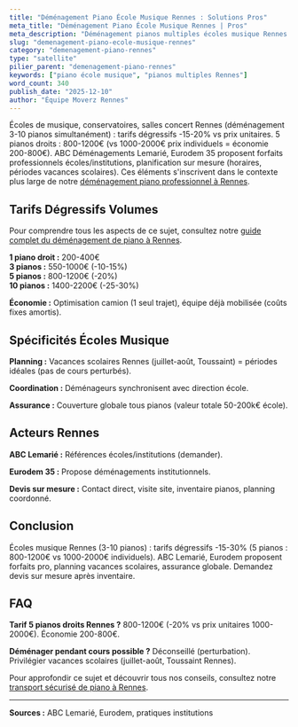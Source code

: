 ```yaml
---
title: "Déménagement Piano École Musique Rennes : Solutions Pros"
meta_title: "Déménagement Piano École Musique Rennes | Pros"
meta_description: "Déménagement pianos multiples écoles musique Rennes (3-10 pianos) : tarifs dégressifs -15-20%. ABC Lemarié, Eurodem proposent forfaits écoles/conservatoires."
slug: "demenagement-piano-ecole-musique-rennes"
category: "demenagement-piano-rennes"
type: "satellite"
pilier_parent: "demenagement-piano-rennes"
keywords: ["piano école musique", "pianos multiples Rennes"]
word_count: 340
publish_date: "2025-12-10"
author: "Équipe Moverz Rennes"
---
```


Écoles de musique, conservatoires, salles concert Rennes (déménagement 3-10 pianos simultanément) : tarifs dégressifs -15-20% vs prix unitaires. 5 pianos droits : 800-1200€ (vs 1000-2000€ prix individuels = économie 200-800€). ABC Déménagements Lemarié, Eurodem 35 proposent forfaits professionnels écoles/institutions, planification sur mesure (horaires, périodes vacances scolaires). Ces éléments s'inscrivent dans le contexte plus large de notre [déménagement piano professionnel à Rennes](/blog/demenagement-rennes/demenagement-piano-rennes).

## Tarifs Dégressifs Volumes

Pour comprendre tous les aspects de ce sujet, consultez notre [guide complet du déménagement de piano à Rennes](/blog/demenagement-rennes/demenagement-piano-rennes).

**1 piano droit :** 200-400€  
**3 pianos :** 550-1000€ (-10-15%)  
**5 pianos :** 800-1200€ (-20%)  
**10 pianos :** 1400-2200€ (-25-30%)

**Économie :** Optimisation camion (1 seul trajet), équipe déjà mobilisée (coûts fixes amortis).

## Spécificités Écoles Musique

**Planning :** Vacances scolaires Rennes (juillet-août, Toussaint) = périodes idéales (pas de cours perturbés).

**Coordination :** Déménageurs synchronisent avec direction école.

**Assurance :** Couverture globale tous pianos (valeur totale 50-200k€ école).

## Acteurs Rennes

**ABC Lemarié :** Références écoles/institutions (demander).

**Eurodem 35 :** Propose déménagements institutionnels.

**Devis sur mesure :** Contact direct, visite site, inventaire pianos, planning coordonné.

## Conclusion

Écoles musique Rennes (3-10 pianos) : tarifs dégressifs -15-30% (5 pianos : 800-1200€ vs 1000-2000€ individuels). ABC Lemarié, Eurodem proposent forfaits pro, planning vacances scolaires, assurance globale. Demandez devis sur mesure après inventaire.

## FAQ

**Tarif 5 pianos droits Rennes ?**
800-1200€ (-20% vs prix unitaires 1000-2000€). Économie 200-800€.

**Déménager pendant cours possible ?**
Déconseillé (perturbation). Privilégier vacances scolaires (juillet-août, Toussaint Rennes).

Pour approfondir ce sujet et découvrir tous nos conseils, consultez notre [transport sécurisé de piano à Rennes](/blog/demenagement-rennes/demenagement-piano-rennes).

---
**Sources :** ABC Lemarié, Eurodem, pratiques institutions

